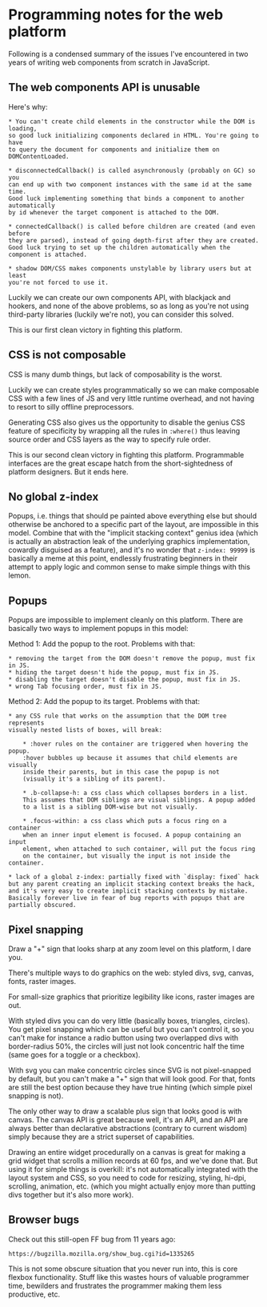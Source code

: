 # Programming notes for the web platform

Following is a condensed summary of the issues I've encountered in two years
of writing web components from scratch in JavaScript.

## The web components API is unusable

Here's why:

	* You can't create child elements in the constructor while the DOM is loading,
	so good luck initializing components declared in HTML. You're going to have
	to query the document for components and initialize them on DOMContentLoaded.

	* disconnectedCallback() is called asynchronously (probably on GC) so you
	can end up with two component instances with the same id at the same time.
	Good luck implementing something that binds a component to another automatically
	by id whenever the target component is attached to the DOM.

	* connectedCallback() is called before children are created (and even before
	they are parsed), instead of going depth-first after they are created.
	Good luck trying to set up the children automatically when the component is attached.

	* shadow DOM/CSS makes components unstylable by library users but at least
	you're not forced to use it.

Luckily we can create our own components API, with blackjack and hookers,
and none of the above problems, so as long as you're not using third-party
libraries (luckily we're not), you can consider this solved.

This is our first clean victory in fighting this platform.


## CSS is not composable

CSS is many dumb things, but lack of composability is the worst.

Luckily we can create styles programmatically so we can make composable CSS
with a few lines of JS and very little runtime overhead, and not having
to resort to silly offline preprocessors.

Generating CSS also gives us the opportunity to disable the genius CSS feature
of specificity by wrapping all the rules in `:where()` thus leaving source
order and CSS layers as the way to specify rule order.

This is our second clean victory in fighting this platform.
Programmable interfaces are the great escape hatch from the short-sightedness
of platform designers. But it ends here.


## No global z-index

Popups, i.e. things that should pe painted above everything else but should
otherwise be anchored to a specific part of the layout, are impossible
in this model. Combine that with the "implicit stacking context" genius idea
(which is actually an abstraction leak of the underlying graphics implementation,
cowardly disguised as a feature), and it's no wonder that `z-index: 99999`
is basically a meme at this point, endlessly frustrating beginners in their
attempt to apply logic and common sense to make simple things with this lemon.


## Popups

Popups are impossible to implement cleanly on this platform.
There are basically two ways to implement popups in this model:

Method 1: Add the popup to the root. Problems with that:

	* removing the target from the DOM doesn't remove the popup, must fix in JS.
	* hiding the target doesn't hide the popup, must fix in JS.
	* disabling the target doesn't disable the popup, must fix in JS.
	* wrong Tab focusing order, must fix in JS.

Method 2: Add the popup to its target. Problems with that:

	* any CSS rule that works on the assumption that the DOM tree represents
	visually nested lists of boxes, will break:

		* :hover rules on the container are triggered when hovering the popup.
		:hover bubbles up because it assumes that child elements are visually
		inside their parents, but in this case the popup is not
		(visually it's a sibling of its parent).

		* .b-collapse-h: a css class which collapses borders in a list.
		This assumes that DOM siblings are visual siblings. A popup added
		to a list is a sibling DOM-wise but not visually.

		* .focus-within: a css class which puts a focus ring on a container
		when an inner input element is focused. A popup containing an input
		element, when attached to such container, will put the focus ring
		on the container, but visually the input is not inside the container.

	* lack of a global z-index: partially fixed with `display: fixed` hack
	but any parent creating an implicit stacking context breaks the hack,
	and it's very easy to create implicit stacking contexts by mistake.
	Basically forever live in fear of bug reports with popups that are
	partially obscured.


## Pixel snapping

Draw a "+" sign that looks sharp at any zoom level on this platform, I dare you.

There's multiple ways to do graphics on the web: styled divs, svg, canvas,
fonts, raster images.

For small-size graphics that prioritize legibility like icons, raster images are out.

With styled divs you can do very little (basically boxes, triangles, circles).
You get pixel snapping which can be useful but you can't control it, so you
can't make for instance a radio button using two overlapped divs with
border-radius 50%, the circles will just not look concentric half the time
(same goes for a toggle or a checkbox).

With svg you can make concentric circles since SVG is not pixel-snapped
by default, but you can't make a "+" sign that will look good. For that,
fonts are still the best option because they have true hinting (which simple
pixel snapping is not).

The only other way to draw a scalable plus sign that looks good is with canvas.
The canvas API is great because well, it's an API, and an API are always better
than declarative abstractions (contrary to current wisdom) simply because they
are a strict superset of capabilities.

Drawing an entire widget procedurally on a canvas is great for making a grid
widget that scrolls a million records at 60 fps, and we've done that.
But using it for simple things is overkill: it's not automatically integrated
with the layout system and CSS, so you need to code for resizing, styling,
hi-dpi, scrolling, animation, etc. (which you might actually enjoy more
than putting divs together but it's also more work).

## Browser bugs

Check out this still-open FF bug from 11 years ago:

	https://bugzilla.mozilla.org/show_bug.cgi?id=1335265

This is not some obscure situation that you never run into, this is core
flexbox functionality. Stuff like this wastes hours of valuable programmer
time, bewilders and frustrates the programmer making them less productive, etc.

